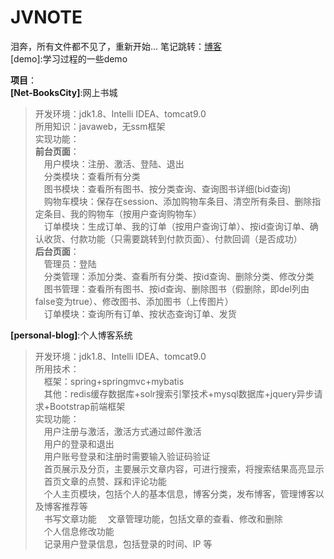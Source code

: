 # JVNOTE
泪奔，所有文件都不见了，重新开始...
笔记跳转：[博客](https://blog.csdn.net/MOKEXFDGH)  
[demo]:学习过程的一些demo  
  
  
**项目**：  
**[Net-BooksCity]**:网上书城  
>开发环境：jdk1.8、Intelli IDEA、tomcat9.0  
    所用知识：javaweb，无ssm框架  
    实现功能：  
    **前台页面**：  
    &emsp;用户模块：注册、激活、登陆、退出  
    &emsp;分类模块：查看所有分类  
    &emsp;图书模块：查看所有图书、按分类查询、查询图书详细(bid查询)  
    &emsp;购物车模块：保存在session、添加购物车条目、清空所有条目、删除指定条目、我的购物车（按用户查询购物车）  
    &emsp;订单模块：生成订单、我的订单（按用户查询订单）、按id查询订单、确认收货、付款功能（只需要跳转到付款页面）、付款回调（是否成功）  
    **后台页面**：  
    &emsp;管理员：登陆  
    &emsp;分类管理：添加分类、查看所有分类、按id查询、删除分类、修改分类  
    &emsp;图书管理：查看所有图书、按id查询、删除图书（假删除，即del列由false变为true）、修改图书、添加图书（上传图片）  
    &emsp;订单模块：查询所有订单、按状态查询订单、发货  
  
**[personal-blog]**:个人博客系统  
>开发环境：jdk1.8、Intelli IDEA、tomcat9.0  
所用技术：  
&emsp;框架：spring+springmvc+mybatis  
&emsp;其他：redis缓存数据库+solr搜索引擎技术+mysql数据库+jquery异步请求+Bootstrap前端框架  
实现功能：  
&emsp;用户注册与激活，激活方式通过邮件激活  
&emsp;用户的登录和退出  
&emsp;用户账号登录和注册时需要输入验证码验证  
&emsp;首页展示及分页，主要展示文章内容，可进行搜索，将搜索结果高亮显示  
&emsp;首页文章的点赞、踩和评论功能  
&emsp;个人主页模块，包括个人的基本信息，博客分类，发布博客，管理博客以及博客推荐等  
&emsp;书写文章功能 
&emsp;文章管理功能，包括文章的查看、修改和删除  
&emsp;个人信息修改功能  
&emsp;记录用户登录信息，包括登录的时间、IP 等  


